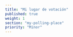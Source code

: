 ```yaml
---
title: "Mi lugar de votación"
published: true
weight: 1
section: "my-polling-place"
priority: "Minor"
---
```

&nbsp;
